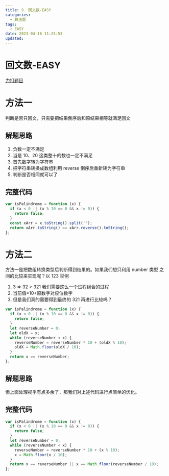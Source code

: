 ```yaml
---
title: 9. 回文数-EASY
categories:
  - 算法题
tags:
  - EASY
date: 2023-04-16 11:25:53
updated:
---
```


# 回文数-EASY

[力扣题目](https://leetcode.cn/problems/palindrome-number/)

# 方法一

判断是否只回文，只需要把结果倒序后和原结果相等就满足回文

## 解题思路

1. 负数一定不满足
2. 当是 10、20 这类整十的数也一定不满足
3. 首先数字转为字符串
4. 把字符串转换成数组利用 reverse 倒序后重新转为字符串
5. 判断是否相同就可以了

## 完整代码

```javascript
var isPalindrome = function (x) {
  if (x < 0 || (x % 10 == 0 && x != 0)) {
    return false;
  }
  const xArr = x.toString().split('');
  return xArr.toString() == xArr.reverse().toString();
};
```

# 方法二

方法一是把数组转换类型后判断得到结果的。如果我们想只利用 number 类型 之间的比较来实现呢？以 123 举例

1. 3 => 32 > 321 我们需要这么一个过程组合的过程
2. 当前值\*10+原数字对应位数字
3. 但是我们真的需要得到最终的 321 再进行比较吗？

```javascript
var isPalindrome = function (x) {
  if (x < 0 || (x % 10 == 0 && x != 0)) {
    return false;
  }
  let reverseNumber = 0;
  let oldX = x;
  while (reverseNumber < x) {
    reverseNumber = reverseNumber * 10 + (oldX % 10);
    oldX = Math.floor(oldX / 10);
  }
  return x == reverseNumber;
};
```

## 解题思路

但上面处理视乎有点多余了，那我们对上述代码进行点简单的优化。

## 完整代码

```javascript
var isPalindrome = function (x) {
  if (x < 0 || (x % 10 == 0 && x != 0)) {
    return false;
  }
  let reverseNumber = 0;
  while (reverseNumber < x) {
    reverseNumber = reverseNumber * 10 + (x % 10);
    x = Math.floor(x / 10);
  }
  return x == reverseNumber || x == Math.floor(reverseNumber / 10);
};
```
